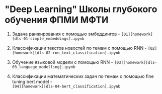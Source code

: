  # "Deep Learning" Школы глубокого обучения ФПМИ МФТИ


1. Задача ранжирования с помощью эмбеддингов -
   `[01][homework][dls-01-simple_embeddings].ipynb`
   
3. Классификации текстов новостей по темам с помощью RNN -
   `[02][homework][dls-02-rnn_text_classification].ipynb`
   
5. Обучение языковой модели с помощью RNN -
   `[03][homework][dls-03_language_modelling].ipynb`
   
7. Классификации математических задач по темам c помощью fine tuning bert model -  
`[04][homework][dls-04-bert_classification].ipynb`

